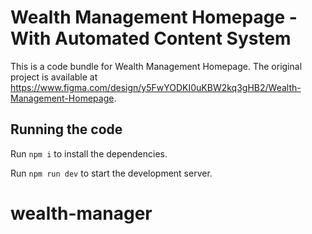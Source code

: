 
  # Wealth Management Homepage - With Automated Content System

  This is a code bundle for Wealth Management Homepage. The original project is available at https://www.figma.com/design/y5FwYODKI0uKBW2kq3gHB2/Wealth-Management-Homepage.

  ## Running the code

  Run `npm i` to install the dependencies.

  Run `npm run dev` to start the development server.
  # wealth-manager
